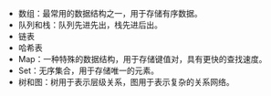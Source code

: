 - 数组：最常用的数据结构之一，用于存储有序数据。
- 队列和栈：队列先进先出，栈先进后出。
- 链表 
- 哈希表
- Map：一种特殊的数据结构，用于存储键值对，具有更快的查找速度。
- Set：无序集合，用于存储唯一的元素。
- 树和图：树用于表示层级关系，图用于表示复杂的关系网络。